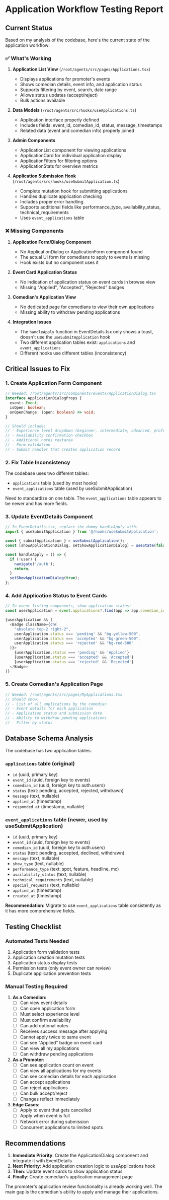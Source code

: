 # Application Workflow Testing Report

## Current Status

Based on my analysis of the codebase, here's the current state of the application workflow:

### ✅ What's Working

1. **Application List View** (`/root/agents/src/pages/Applications.tsx`)
   - Displays applications for promoter's events
   - Shows comedian details, event info, and application status
   - Supports filtering by event, search, date range
   - Allows status updates (accept/reject)
   - Bulk actions available

2. **Data Models** (`/root/agents/src/hooks/useApplications.ts`)
   - Application interface properly defined
   - Includes fields: event_id, comedian_id, status, message, timestamps
   - Related data (event and comedian info) properly joined

3. **Admin Components**
   - ApplicationList component for viewing applications
   - ApplicationCard for individual application display
   - ApplicationFilters for filtering options
   - ApplicationStats for overview metrics

4. **Application Submission Hook** (`/root/agents/src/hooks/useSubmitApplication.ts`)
   - Complete mutation hook for submitting applications
   - Handles duplicate application checking
   - Includes proper error handling
   - Supports additional fields like performance_type, availability_status, technical_requirements
   - Uses `event_applications` table

### ❌ Missing Components

1. **Application Form/Dialog Component**
   - No ApplicationDialog or ApplicationForm component found
   - The actual UI form for comedians to apply to events is missing
   - Hook exists but no component uses it

2. **Event Card Application Status**
   - No indication of application status on event cards in browse view
   - Missing "Applied", "Accepted", "Rejected" badges

3. **Comedian's Application View**
   - No dedicated page for comedians to view their own applications
   - Missing ability to withdraw pending applications

4. **Integration Issues**
   - The `handleApply` function in EventDetails.tsx only shows a toast, doesn't use the `useSubmitApplication` hook
   - Two different application tables exist: `applications` and `event_applications`
   - Different hooks use different tables (inconsistency)

## Critical Issues to Fix

### 1. Create Application Form Component
```typescript
// Needed: /root/agents/src/components/events/ApplicationDialog.tsx
interface ApplicationDialogProps {
  event: Event;
  isOpen: boolean;
  onOpenChange: (open: boolean) => void;
}

// Should include:
// - Experience level dropdown (beginner, intermediate, advanced, professional)
// - Availability confirmation checkbox
// - Additional notes textarea
// - Form validation
// - Submit handler that creates application record
```

### 2. Fix Table Inconsistency
The codebase uses two different tables:
- `applications` table (used by most hooks)
- `event_applications` table (used by useSubmitApplication)

Need to standardize on one table. The `event_applications` table appears to be newer and has more fields.

### 3. Update EventDetails Component
```typescript
// In EventDetails.tsx, replace the dummy handleApply with:
import { useSubmitApplication } from '@/hooks/useSubmitApplication';

const { submitApplication } = useSubmitApplication();
const [showApplicationDialog, setShowApplicationDialog] = useState(false);

const handleApply = () => {
  if (!user) {
    navigate('/auth');
    return;
  }
  setShowApplicationDialog(true);
};
```

### 4. Add Application Status to Event Cards
```typescript
// In event listing components, show application status:
const userApplication = event.applications?.find(app => app.comedian_id === user?.id);

{userApplication && (
  <Badge className={cn(
    "absolute top-2 right-2",
    userApplication.status === 'pending' && "bg-yellow-500",
    userApplication.status === 'accepted' && "bg-green-500",
    userApplication.status === 'rejected' && "bg-red-500"
  )}>
    {userApplication.status === 'pending' && 'Applied'}
    {userApplication.status === 'accepted' && 'Accepted'}
    {userApplication.status === 'rejected' && 'Rejected'}
  </Badge>
)}
```

### 5. Create Comedian's Application Page
```typescript
// Needed: /root/agents/src/pages/MyApplications.tsx
// Should show:
// - List of all applications by the comedian
// - Event details for each application
// - Application status and submission date
// - Ability to withdraw pending applications
// - Filter by status
```

## Database Schema Analysis

The codebase has two application tables:

### `applications` table (original)
- `id` (uuid, primary key)
- `event_id` (uuid, foreign key to events)
- `comedian_id` (uuid, foreign key to auth.users)
- `status` (text: pending, accepted, rejected, withdrawn)
- `message` (text, nullable)
- `applied_at` (timestamp)
- `responded_at` (timestamp, nullable)

### `event_applications` table (newer, used by useSubmitApplication)
- `id` (uuid, primary key)
- `event_id` (uuid, foreign key to events)
- `comedian_id` (uuid, foreign key to auth.users)
- `status` (text: pending, accepted, declined, withdrawn)
- `message` (text, nullable)
- `show_type` (text, nullable)
- `performance_type` (text: spot, feature, headline, mc)
- `availability_status` (text, nullable)
- `technical_requirements` (text, nullable)
- `special_requests` (text, nullable)
- `applied_at` (timestamp)
- `created_at` (timestamp)

**Recommendation**: Migrate to use `event_applications` table consistently as it has more comprehensive fields.

## Testing Checklist

### Automated Tests Needed
1. Application form validation tests
2. Application creation mutation tests
3. Application status display tests
4. Permission tests (only event owner can review)
5. Duplicate application prevention tests

### Manual Testing Required
1. **As a Comedian:**
   - [ ] Can view event details
   - [ ] Can open application form
   - [ ] Must select experience level
   - [ ] Must confirm availability
   - [ ] Can add optional notes
   - [ ] Receives success message after applying
   - [ ] Cannot apply twice to same event
   - [ ] Can see "Applied" badge on event card
   - [ ] Can view all my applications
   - [ ] Can withdraw pending applications

2. **As a Promoter:**
   - [ ] Can see application count on event
   - [ ] Can view all applications for my events
   - [ ] Can see comedian details for each application
   - [ ] Can accept applications
   - [ ] Can reject applications
   - [ ] Can bulk accept/reject
   - [ ] Changes reflect immediately

3. **Edge Cases:**
   - [ ] Apply to event that gets cancelled
   - [ ] Apply when event is full
   - [ ] Network error during submission
   - [ ] Concurrent applications to limited spots

## Recommendations

1. **Immediate Priority**: Create the ApplicationDialog component and integrate it with EventDetails
2. **Next Priority**: Add application creation logic to useApplications hook
3. **Then**: Update event cards to show application status
4. **Finally**: Create comedian's application management page

The promoter's application review functionality is already working well. The main gap is the comedian's ability to apply and manage their applications.